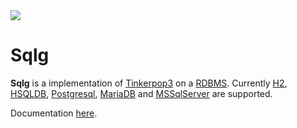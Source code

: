 <a href="http://154.65.43.238:8111/viewType.html?buildTypeId=sqlg_Sqlg&guest=1">
    <img src="http://154.65.43.238:8111/app/rest/builds/buildType:(id:Sqlg_Build)/statusIcon"/>
</a>

Sqlg
====

**Sqlg** is a implementation of [Tinkerpop3](https://github.com/apache/incubator-tinkerpop) on a [RDBMS](http://en.wikipedia.org/wiki/Relational_database_management_system).
Currently [H2](http://h2database.com/), [HSQLDB](http://hsqldb.org/), [Postgresql](http://www.postgresql.org/),
[MariaDB](https://mariadb.org/) and [MSSqlServer](https://www.microsoft.com/en-us/sql-server/sql-server-2017) are supported.

Documentation [here](http://sqlg.org).


